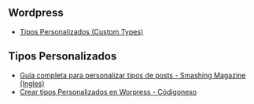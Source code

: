 Wordpress
---

* [Tipos Personalizados (Custom Types)](#tipos-personalizados)


## Tipos Personalizados
- [Guía completa para personalizar tipos de posts - Smashing Magazine (Ingles)](http://www.smashingmagazine.com/2012/11/08/complete-guide-custom-post-types/)
- [Crear tipos Personalizados en Worpress - Códigonexo](http://www.codigonexo.com/blog/wordpress-programadores/crear-tipos-personalizados-en-wordpress/)
